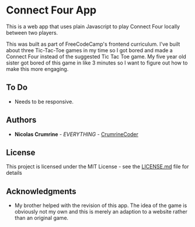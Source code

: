 # Connect Four App

This is a web app that uses plain Javascript to play Connect Four locally between two players.

This was built as part of FreeCodeCamp's frontend curriculum. I've built about three Tic-Tac-Toe games in my time so I got bored and made a Connect Four instead of the suggested Tic Tac Toe game. My five year old sister got bored of this game in like 3 minutes so I want to figure out how to make this more engaging.

## To Do

* Needs to be responsive. 

## Authors

* **Nicolas Crumrine** - *EVERYTHING* - [CrumrineCoder](https://github.com/CrumrineCoder)

## License

This project is licensed under the MIT License - see the [LICENSE.md](LICENSE.md) file for details

## Acknowledgments

* My brother helped with the revision of this app. The idea of the game is obviously not my own and this is merely an adaption to a website rather than an original game. 
